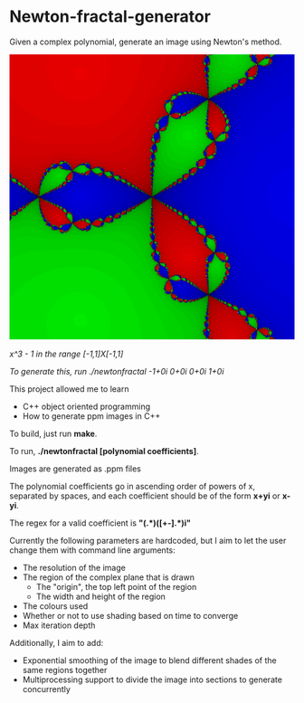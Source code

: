 # Newton-fractal-generator
Given a complex polynomial, generate an image using Newton's method.

![x^3 - 1 in the range \[-1,1\]X\[-1,1\]](readme_image.png)

*x^3 - 1 in the range \[-1,1\]X\[-1,1\]*

*To generate this, run ./newtonfractal -1+0i 0+0i 0+0i 1+0i*

This project allowed me to learn
* C++ object oriented programming
* How to generate ppm images in C++

To build, just run **make**.

To run, **./newtonfractal [polynomial coefficients]**.

Images are generated as .ppm files

The polynomial coefficients go in ascending order of powers of x, separated by spaces, and each coefficient should be of the form **x+yi** or **x-yi**.

The regex for a valid coefficient is **"(.\*)([+-].\*)i"**

Currently the following parameters are hardcoded, but I aim to let the user change them with command line arguments:
* The resolution of the image
* The region of the complex plane that is drawn
    * The "origin", the top left point of the region
    * The width and height of the region
* The colours used
* Whether or not to use shading based on time to converge
* Max iteration depth

Additionally, I aim to add:
* Exponential smoothing of the image to blend different shades of the same regions together
* Multiprocessing support to divide the image into sections to generate concurrently
